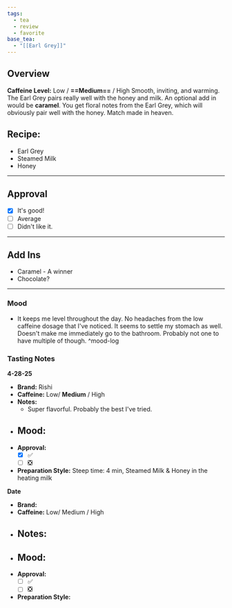 ```yaml
---
tags:
  - tea
  - review
  - favorite
base_tea:
  - "[[Earl Grey]]"
---
```


## Overview
**Caffeine Level:** Low / **==Medium==** / High
Smooth, inviting, and warming. The Earl Grey pairs really well with the honey and milk. An optional add in would be **caramel**. You get floral notes from the Earl Grey, which will obviously pair well with the honey. Match made in heaven.

## Recipe:
- Earl Grey
- Steamed Milk
- Honey
--- 
## Approval
- [x] It's good!
- [ ] Average
- [ ] Didn't like it.

---
## Add Ins
- Caramel - A winner
- Chocolate?


---

### Mood
- It keeps me level throughout the day. No headaches from the low caffeine dosage that I've noticed. It seems to settle my stomach as well. Doesn't make me immediately go to the bathroom. Probably not one to have multiple of though. ^mood-log


### Tasting Notes

**4-28-25**
- **Brand:** Rishi
- **Caffeine:** Low/ **Medium** / High 
- **Notes:**
	- Super flavorful. Probably the best I've tried.
- **Mood:**
	- 
- **Approval:**
	- [x] ✅
	- [ ] ❎
- **Preparation Style:** Steep time: 4 min, Steamed Milk & Honey in the heating milk

**Date**
- **Brand:**
- **Caffeine:** Low/ Medium / High 
- **Notes:**
	- 
- **Mood:**
	- 
- **Approval:** 
	- [ ] ✅
	- [ ] ❎
- **Preparation Style:** 